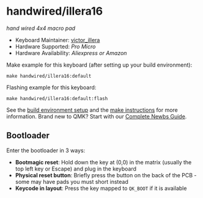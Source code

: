 # handwired/illera16

*hand wired 4x4 macro pad*

* Keyboard Maintainer: [victor_illera](https://github.com/villeramassana)
* Hardware Supported: *Pro Micro*
* Hardware Availability: *Aliexpress or Amazon*

Make example for this keyboard (after setting up your build environment):

    make handwired/illera16:default

Flashing example for this keyboard:

    make handwired/illera16:default:flash

See the [build environment setup](https://docs.qmk.fm/#/getting_started_build_tools) and the [make instructions](https://docs.qmk.fm/#/getting_started_make_guide) for more information. Brand new to QMK? Start with our [Complete Newbs Guide](https://docs.qmk.fm/#/newbs).

## Bootloader

Enter the bootloader in 3 ways:

* **Bootmagic reset**: Hold down the key at (0,0) in the matrix (usually the top left key or Escape) and plug in the keyboard
* **Physical reset button**: Briefly press the button on the back of the PCB - some may have pads you must short instead
* **Keycode in layout**: Press the key mapped to `QK_BOOT` if it is available
